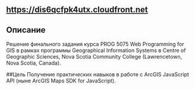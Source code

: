 ## https://dis6qcfpk4utx.cloudfront.net

## Описание
Решение финального задания курса PROG 5075 Web Programming for GIS в рамках 
программы Geographical Information Systems в Centre of Geographic Sciences, 
Nova Scotia Community College (Lawrencetown, Nova Scotia, Canada).

##Цель
Получение практических навыков в работе с ArcGIS JavaScript API 
(ныне ArcGIS Maps SDK for JavaScript).